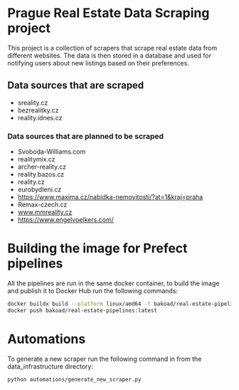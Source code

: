 # Prague Real Estate Data Scraping project

This project is a collection of scrapers that scrape real estate data from different websites.
The data is then stored in a database and used for notifying users about new listings based on their preferences.

## Data sources that are scraped

- sreality.cz
- bezrealitky.cz 
- reality.idnes.cz 

### Data sources that are planned to be scraped
- Svoboda-Williams.com
- realitymix.cz
- archer-reality.cz
- reality.bazos.cz
- reality.cz
- eurobydleni.cz
- https://www.maxima.cz/nabidka-nemovitosti/?at=1&kraj=praha
- Remax-czech.cz
- www.mmreality.cz
- https://www.engelvoelkers.com/

# Building the image for Prefect pipelines

All the pipelines are run in the same docker container, to build the image and publish it to
Docker Hub run the following commands:

```bash
docker buildx build --platform linux/amd64 -t bakoad/real-estate-pipelines:latest .
docker push bakoad/real-estate-pipelines:latest

```

# Automations

To generate a new scraper run the following command in from the data_infrastructure directory:

```bash
python automations/generate_new_scraper.py
```